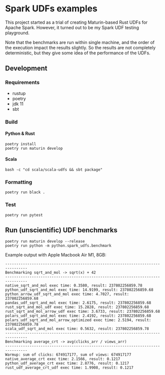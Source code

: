 # Spark UDFs examples

This project started as a trial of creating Maturin-based Rust UDFs for Apache Spark.
However, it turned out to be my Spark UDF testing playground.

Note that the benchmarks are run within single machine, and the order of the execution impact the results
slightly. So the results are not completely deterministic, but they give some idea of the performance of the UDFs.

## Development

### Requirements

* rustup
* poetry
* jdk 11
* sbt

### Build

#### Python & Rust

```shell
poetry install
poetry run maturin develop
```

#### Scala

```shell
bash -c "cd scala/scala-udfs && sbt package"
```

### Formatting

```shell
poetry run black .
```

### Test

```shell
poetry run pytest
```

## Run (unscientific) UDF benchmarks

```shell
poetry run maturin develop --release
poetry run python -m python.spark_udfs.benchmark
```

Example output with Apple Macbook Air M1, 8GB:

```
--------------------------------------------------------------------------------
Benchmarking sqrt_and_mol -> sqrt(x) + 42
--------------------------------------------------------------------------------
native_sqrt_and_mol exec time: 0.3580, result: 237802256859.78
python_udf_sqrt_and_mol exec time: 14.9199, result: 237802256859.68
python_arrow_udf_sqrt_and_mol exec time: 4.7027, result: 237802256859.68
pandas_udf_sqrt_and_mol exec time: 2.6175, result: 237802256859.68
rust_sqrt_and_mol_udf exec time: 15.2828, result: 237802256859.68
rust_sqrt_and_mol_arrow_udf exec time: 3.6733, result: 237802256859.68
polars_udf_sqrt_and_mol exec time: 2.4192, result: 237802256859.68
polars_udf_sqrt_and_mol_arrow_optimized exec time: 2.5194, result: 237802256859.78
scala_udf_sqrt_and_mol exec time: 0.5632, result: 237802256859.78
--------------------------------------------------------------------------------
Benchmarking average_crt -> avg(clicks_arr / views_arr)
--------------------------------------------------------------------------------
Warmup: sum of clicks: 674917177, sum of views: 674917177
native_average_crt exec time: 2.1566, result: 0.1217
python_udf_average_crt exec time: 2.8776, result: 0.1217
rust_udf_average_crt_udf exec time: 1.9908, result: 0.1217
```
